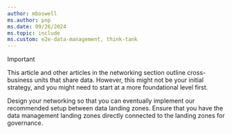 ```yaml
---
author: mboswell
ms.author: pnp
ms.date: 09/26/2024
ms.topic: include
ms.custom: e2e-data-management, think-tank
---
```


> [!IMPORTANT]
> This article and other articles in the networking section outline cross-business units that share data. However, this might not be your initial strategy, and you might need to start at a more foundational level first.
>
> Design your networking so that you can eventually implement our recommended setup between data landing zones. Ensure that you have the data management landing zones directly connected to the landing zones for governance.
